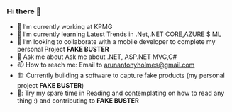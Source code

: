 ### Hi there 👋

 
 

- 🔭 I’m currently working at KPMG
- 🌱 I’m currently learning Latest Trends in .Net,.NET CORE,AZURE $ ML
- 👯 I’m looking to collaborate with a mobile developer to complete my personal Project <b>FAKE BUSTER</b>
- 💬 Ask me about  Ask me about .NET, ASP.NET MVC,C#
- 📫 How to reach me: Email to arunantonyholmes@gmail.com
- :building_construction: Currently building  a software to capture  fake products (my personal project <b>FAKE BUSTER</b>)
- 🤟: Try my spare time in Reading and contemplating on  how to read any thing :) and  contributing to  <b>FAKE BUSTER</b>

 
 
